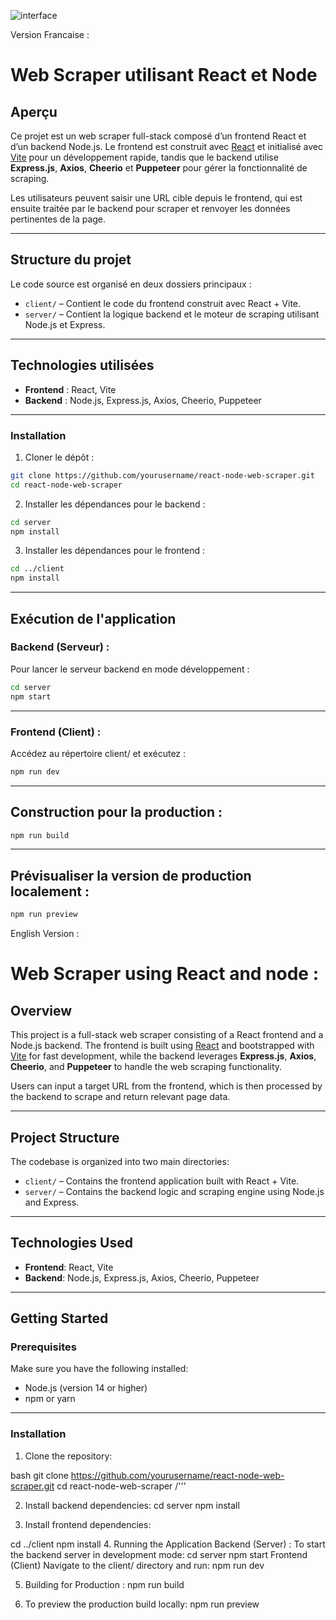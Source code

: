 
![interface](https://github.com/user-attachments/assets/42bc8905-20ee-48b3-be9f-395106fc00d9)


Version Francaise : 
# Web Scraper utilisant React et Node

## Aperçu

Ce projet est un web scraper full-stack composé d’un frontend React et d’un backend Node.js. Le frontend est construit avec [React](https://react.dev/) et initialisé avec [Vite](https://vitejs.dev/) pour un développement rapide, tandis que le backend utilise **Express.js**, **Axios**, **Cheerio** et **Puppeteer** pour gérer la fonctionnalité de scraping.

Les utilisateurs peuvent saisir une URL cible depuis le frontend, qui est ensuite traitée par le backend pour scraper et renvoyer les données pertinentes de la page.

---

## Structure du projet

Le code source est organisé en deux dossiers principaux :

- `client/` – Contient le code du frontend construit avec React + Vite.
- `server/` – Contient la logique backend et le moteur de scraping utilisant Node.js et Express.

---

## Technologies utilisées

- **Frontend** : React, Vite
- **Backend** : Node.js, Express.js, Axios, Cheerio, Puppeteer

---
### Installation

1. Cloner le dépôt :

```bash
git clone https://github.com/yourusername/react-node-web-scraper.git
cd react-node-web-scraper
```

2. Installer les dépendances pour le backend :
```bash
cd server
npm install
```

3. Installer les dépendances pour le frontend :
```bash
cd ../client
npm install
```

---

## Exécution de l'application

### Backend (Serveur) :

Pour lancer le serveur backend en mode développement :
```bash
cd server
npm start
```

---

### Frontend (Client) :

Accédez au répertoire client/ et exécutez :
```bash
npm run dev
```

---

## Construction pour la production :

```bash
npm run build
```

---

## Prévisualiser la version de production localement :

```bash
npm run preview
```




English Version :

#  Web Scraper using React and node : 

## Overview

This project is a full-stack web scraper consisting of a React frontend and a Node.js backend. The frontend is built using [React](https://react.dev/) and bootstrapped with [Vite](https://vitejs.dev/) for fast development, while the backend leverages **Express.js**, **Axios**, **Cheerio**, and **Puppeteer** to handle the web scraping functionality.

Users can input a target URL from the frontend, which is then processed by the backend to scrape and return relevant page data.

---

## Project Structure

The codebase is organized into two main directories:

- `client/` – Contains the frontend application built with React + Vite.
- `server/` – Contains the backend logic and scraping engine using Node.js and Express.

---

## Technologies Used

- **Frontend**: React, Vite
- **Backend**: Node.js, Express.js, Axios, Cheerio, Puppeteer

---

## Getting Started

### Prerequisites

Make sure you have the following installed:

- Node.js (version 14 or higher)
- npm or yarn

---

### Installation

1. Clone the repository:

bash
git clone https://github.com/yourusername/react-node-web-scraper.git
cd react-node-web-scraper /'''

2. Install backend dependencies:
cd server
npm install

3. Install frontend dependencies:

cd ../client
npm install
4. Running the Application
Backend (Server) : 
To start the backend server in development mode:
cd server
npm start
Frontend (Client)
Navigate to the client/ directory and run:
npm run dev

5. Building for Production : 
npm run build

6. To preview the production build locally:
npm run preview


